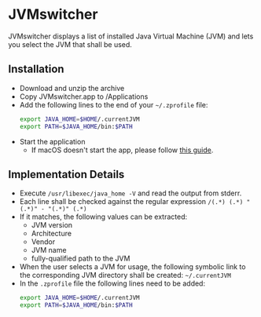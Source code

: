 #  JVMswitcher

JVMswitcher displays a list of installed Java Virtual Machine (JVM) and lets you select the JVM 
that shall be used.

## Installation

- Download and unzip the archive
- Copy JVMswitcher.app to /Applications
- Add the following lines to the end of your `~/.zprofile` file:
  ```bash
  export JAVA_HOME=$HOME/.currentJVM
  export PATH=$JAVA_HOME/bin:$PATH
  ```
- Start the application
  - If macOS doesn't start the app, please follow 
    [this guide](https://support.apple.com/guide/mac-help/open-a-mac-app-from-an-unidentified-developer-mh40616/13.0/mac/13.0).

## Implementation Details

- Execute `/usr/libexec/java_home -V` and read the output from stderr.
- Each line shall be checked against the regular expression `/(.*) (.*) "(.*)" - "(.*)" (.*)`
- If it matches, the following values can be extracted:
  - JVM version
  - Architecture
  - Vendor
  - JVM name
  - fully-qualified path to the JVM
- When the user selects a JVM for usage, the following symbolic link to the corresponding 
  JVM directory shall be created: `~/.currentJVM`
- In the `.zprofile` file the following lines need to be added:
  ```bash
  export JAVA_HOME=$HOME/.currentJVM
  export PATH=$JAVA_HOME/bin:$PATH
  ```
